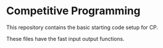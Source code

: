 # Competitive Programming

This repository contains the basic starting code setup for CP.

These files have the fast input output functions.